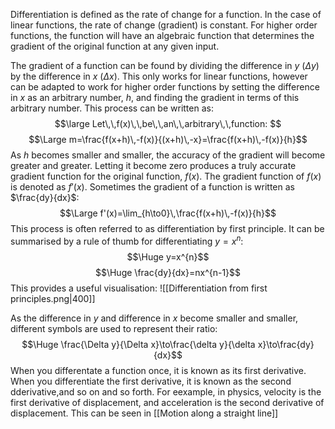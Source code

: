 Differentiation is defined as the rate of change for a function. In the case of linear functions, the rate of change (gradient) is constant. For higher order functions, the function will have an algebraic function that determines the gradient of the original function at any given input.

The gradient of a function can be found by dividing the difference in $y$ ($\Delta y$) by the difference in $x$ ($\Delta x$). This only works for linear functions, however can be adapted to work for higher order functions by setting the difference in $x$ as an arbitrary number, $h$, and finding the gradient in terms of this arbitrary number. This process can be written as:
$$\large Let\,\,f(x)\,\,be\,\,an\,\,arbitrary\,\,function: $$
$$\Large m=\frac{f(x+h)\,-f(x)}{(x+h)\,-x}=\frac{f(x+h)\,-f(x)}{h}$$
As $h$ becomes smaller and smaller, the accuracy of the gradient will become greater and greater. Letting it become zero produces a truly accurate gradient function for the original function, $f(x)$. The gradient function of $f(x)$ is denoted as $f'(x)$. Sometimes the gradient of a function is written as $\frac{dy}{dx}$:
$$\Large f'(x)=\lim_{h\to0}\,\frac{f(x+h)\,-f(x)}{h}$$
This process is often referred to as differentiation by first principle. It can be summarised by a rule of thumb for differentiating $y=x^{n}$:
$$\Huge y=x^{n}$$
$$\Huge \frac{dy}{dx}=nx^{n-1}$$
This provides a useful visualisation:
![[Differentiation from first principles.png|400]]

As the difference in $y$ and difference in $x$ become smaller and smaller, different symbols are used to represent their ratio:
$$\Huge \frac{\Delta y}{\Delta x}\to\frac{\delta y}{\delta x}\to\frac{dy}{dx}$$
When you differentate a function once, it is known as its first derivative. When you differentiate the first derivative, it is known as the second dderivative,and so on and so forth. For eexample, in physics, velocity is the first derivative of displacement, and acceleration is the second derivative of displacement. This can be seen in [[Motion along a straight line]] 
